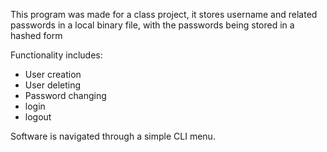 This program was made for a class project, it stores username and related passwords in a local binary file, with the passwords being stored in a hashed form

Functionality includes:
- User creation
- User deleting
- Password changing
- login
- logout

Software is navigated through a simple CLI menu.
